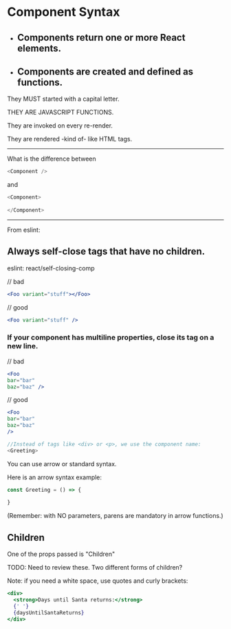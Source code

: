 # Component Syntax

* ## Components return one or more React elements.

* ## Components are created and defined as functions.

They MUST started with a capital letter.

THEY ARE JAVASCRIPT FUNCTIONS.

They are  invoked on every re-render.

They are rendered -kind of- like HTML tags.

----------

What is the difference between 
```js
<Component />
```
and 
```js
<Component>
  
</Component>
```
----------
From eslint:

## Always self-close tags that have no children. 

eslint: react/self-closing-comp

// bad
```jsx 
<Foo variant="stuff"></Foo>
```
// good
```jsx
<Foo variant="stuff" />
```
### If your component has multiline properties, close its tag on a new line.

// bad
```jsx
<Foo
bar="bar"
baz="baz" />
```

// good
```jsx
<Foo
bar="bar"
baz="baz"
/>
  ```

```js
//Instead of tags like <div> or <p>, we use the component name:
<Greeting>
```



You can use arrow or standard syntax.

Here is an arrow syntax example:

```js
const Greeting = () => {
  
}
```

(Remember: with NO parameters, parens are mandatory in arrow functions.)

## Children

One of the props passed is "Children"

TODO: Need to review these. Two different forms of children?

Note: if you need a white space, use quotes and curly brackets:

```jsx
<div>
  <strong>Days until Santa returns:</strong>
  {' '}
  {daysUntilSantaReturns}
</div>
```

